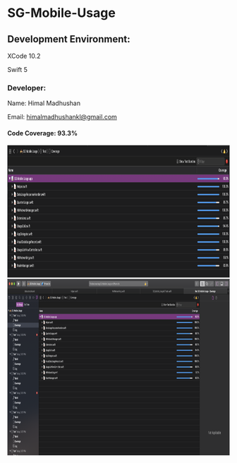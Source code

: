 # SG-Mobile-Usage

## Development Environment:
XCode 10.2

Swift 5

### Developer:
Name: Himal Madhushan

Email: himalmadhushankl@gmail.com


#### Code Coverage: 93.3%


<img src="https://github.com/MacKaSL/SG-Mobile-Usage/blob/master/Screen-Shot-cropped.png" height="300" width="1000">

<img src="https://github.com/MacKaSL/SG-Mobile-Usage/blob/master/Screen%20Shot%202019-04-20%20at%204.00.08%20PM.png" height="400">
